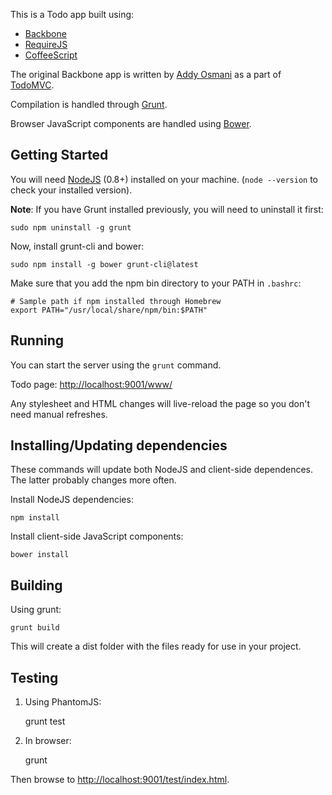 This is a Todo app built using:

- [Backbone](http://backbonejs.org)
- [RequireJS](http://requirejs.org)
- [CoffeeScript](coffeescript.org)

The original Backbone app is written by [Addy Osmani](https://github.com/addyosmani) as a part of [TodoMVC](http://todomvc.com/).

Compilation is handled through [Grunt](http://gruntjs.com/).

Browser JavaScript components are handled using [Bower](http://twitter.github.com/bower/).


Getting Started
---------------

You will need [NodeJS](http://nodejs.org/) (0.8+) installed on your machine. (`node --version` to check your installed version).

**Note**: If you have Grunt installed previously, you will need to uninstall it first:

    sudo npm uninstall -g grunt

Now, install grunt-cli and bower:

    sudo npm install -g bower grunt-cli@latest

Make sure that you add the npm bin directory to your PATH in `.bashrc`:

    # Sample path if npm installed through Homebrew
    export PATH="/usr/local/share/npm/bin:$PATH"


Running
-------

You can start the server using the `grunt` command.

Todo page: [http://localhost:9001/www/](http://localhost:9001/www/)

Any stylesheet and HTML changes will live-reload the page so you don't need manual refreshes.


Installing/Updating dependencies
--------------------------------

These commands will update both NodeJS and client-side dependences. The latter probably changes more often.

Install NodeJS dependencies:

    npm install

Install client-side JavaScript components:

    bower install


Building
--------

Using grunt:

    grunt build

This will create a dist folder with the files ready for use in your project.


Testing
-------

1) Using PhantomJS:

    grunt test


2) In browser:

    grunt

Then browse to [http://localhost:9001/test/index.html](http://localhost:9001/test/index.html).
